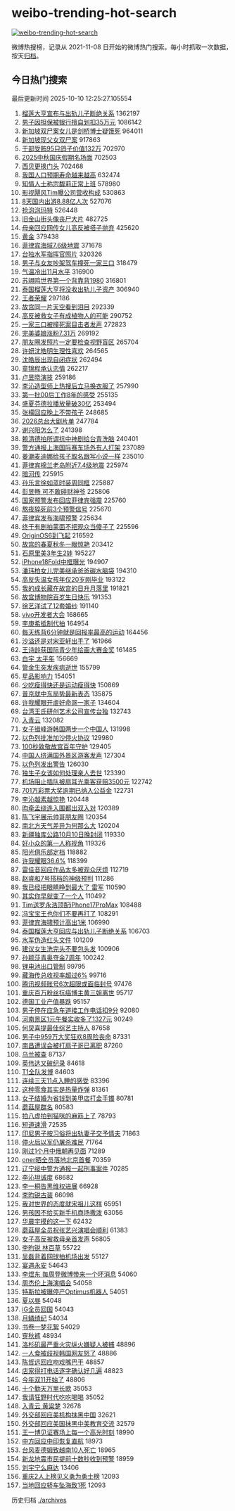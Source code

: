 # weibo-trending-hot-search

[![weibo-trending-hot-search](https://github.com/ameizi/weibo-trending-hot-search/actions/workflows/ci.yml/badge.svg)](https://github.com/ameizi/weibo-trending-hot-search/actions/workflows/ci.yml)

微博热搜榜，记录从 2021-11-08 日开始的微博热门搜索。每小时抓取一次数据，按天[归档](./archives)。

## 今日热门搜索

<!-- BEGIN --> 
最后更新时间 2025-10-10 12:25:27.105554 
1. [榴莲大亨宣布与出轨儿子断绝关系](https://s.weibo.com/weibo?q=%23%E6%A6%B4%E8%8E%B2%E5%A4%A7%E4%BA%A8%E5%AE%A3%E5%B8%83%E4%B8%8E%E5%87%BA%E8%BD%A8%E5%84%BF%E5%AD%90%E6%96%AD%E7%BB%9D%E5%85%B3%E7%B3%BB%23&t=31&band_rank=1&Refer=top) 1362197
1. [男子因担保被银行擅自划扣35万元](https://s.weibo.com/weibo?q=%23%E7%94%B7%E5%AD%90%E5%9B%A0%E6%8B%85%E4%BF%9D%E8%A2%AB%E9%93%B6%E8%A1%8C%E6%93%85%E8%87%AA%E5%88%92%E6%89%A335%E4%B8%87%E5%85%83%23&t=31&band_rank=1&Refer=top) 1086142
1. [新加坡双尸案女儿是剑桥博士疑饿死](https://s.weibo.com/weibo?q=%23%E6%96%B0%E5%8A%A0%E5%9D%A1%E5%8F%8C%E5%B0%B8%E6%A1%88%E5%A5%B3%E5%84%BF%E6%98%AF%E5%89%91%E6%A1%A5%E5%8D%9A%E5%A3%AB%E7%96%91%E9%A5%BF%E6%AD%BB%23&t=31&band_rank=6&Refer=top) 964011
1. [新加坡现父女双尸案](https://s.weibo.com/weibo?q=%23%E6%96%B0%E5%8A%A0%E5%9D%A1%E7%8E%B0%E7%88%B6%E5%A5%B3%E5%8F%8C%E5%B0%B8%E6%A1%88%23&t=31&band_rank=1&Refer=top) 917863
1. [干部受贿95只鸽子价值132万](https://s.weibo.com/weibo?q=%23%E5%B9%B2%E9%83%A8%E5%8F%97%E8%B4%BF95%E5%8F%AA%E9%B8%BD%E5%AD%90%E4%BB%B7%E5%80%BC132%E4%B8%87%23&t=31&band_rank=2&Refer=top) 702970
1. [2025中秋国庆假期名场面](https://s.weibo.com/weibo?q=%232025%E4%B8%AD%E7%A7%8B%E5%9B%BD%E5%BA%86%E5%81%87%E6%9C%9F%E5%90%8D%E5%9C%BA%E9%9D%A2%23&t=31&band_rank=3&Refer=top) 702503
1. [西贝更换门头](https://s.weibo.com/weibo?q=%23%E8%A5%BF%E8%B4%9D%E6%9B%B4%E6%8D%A2%E9%97%A8%E5%A4%B4%23&t=31&band_rank=4&Refer=top) 702468
1. [我国人口预期寿命越来越高](https://s.weibo.com/weibo?q=%23%E6%88%91%E5%9B%BD%E4%BA%BA%E5%8F%A3%E9%A2%84%E6%9C%9F%E5%AF%BF%E5%91%BD%E8%B6%8A%E6%9D%A5%E8%B6%8A%E9%AB%98%23&t=31&band_rank=5&Refer=top) 632474
1. [知情人士称宗馥莉正常上班](https://s.weibo.com/weibo?q=%23%E7%9F%A5%E6%83%85%E4%BA%BA%E5%A3%AB%E7%A7%B0%E5%AE%97%E9%A6%A5%E8%8E%89%E6%AD%A3%E5%B8%B8%E4%B8%8A%E7%8F%AD%23&t=31&band_rank=49&Refer=top) 578980
1. [影视飓风Tim曝公司营收构成](https://s.weibo.com/weibo?q=%23%E5%BD%B1%E8%A7%86%E9%A3%93%E9%A3%8ETim%E6%9B%9D%E5%85%AC%E5%8F%B8%E8%90%A5%E6%94%B6%E6%9E%84%E6%88%90%23&t=31&band_rank=16&Refer=top) 530863
1. [8天国内出游8.88亿人次](https://s.weibo.com/weibo?q=%238%E5%A4%A9%E5%9B%BD%E5%86%85%E5%87%BA%E6%B8%B88.88%E4%BA%BF%E4%BA%BA%E6%AC%A1%23&t=31&band_rank=3&Refer=top) 527076
1. [抢泡泡玛特](https://s.weibo.com/weibo?q=%E6%8A%A2%E6%B3%A1%E6%B3%A1%E7%8E%9B%E7%89%B9&t=31&band_rank=2&Refer=top) 526448
1. [旧金山街头像丧尸大片](https://s.weibo.com/weibo?q=%E6%97%A7%E9%87%91%E5%B1%B1%E8%A1%97%E5%A4%B4%E5%83%8F%E4%B8%A7%E5%B0%B8%E5%A4%A7%E7%89%87&t=31&band_rank=4&Refer=top) 482725
1. [母亲回应网传女儿高反被搭子抛弃](https://s.weibo.com/weibo?q=%23%E6%AF%8D%E4%BA%B2%E5%9B%9E%E5%BA%94%E7%BD%91%E4%BC%A0%E5%A5%B3%E5%84%BF%E9%AB%98%E5%8F%8D%E8%A2%AB%E6%90%AD%E5%AD%90%E6%8A%9B%E5%BC%83%23&t=31&band_rank=5&Refer=top) 425620
1. [黄金](https://s.weibo.com/weibo?q=%E9%BB%84%E9%87%91&t=31&band_rank=8&Refer=top) 379438
1. [菲律宾海域7.6级地震](https://s.weibo.com/weibo?q=%23%E8%8F%B2%E5%BE%8B%E5%AE%BE%E6%B5%B7%E5%9F%9F7.6%E7%BA%A7%E5%9C%B0%E9%9C%87%23&t=31&band_rank=4&Refer=top) 371678
1. [台独水军指挥官照片](https://s.weibo.com/weibo?q=%23%E5%8F%B0%E7%8B%AC%E6%B0%B4%E5%86%9B%E6%8C%87%E6%8C%A5%E5%AE%98%E7%85%A7%E7%89%87%23&t=31&band_rank=4&Refer=top) 320326
1. [男子与女友吵架驾车撞死一家三口](https://s.weibo.com/weibo?q=%23%E7%94%B7%E5%AD%90%E4%B8%8E%E5%A5%B3%E5%8F%8B%E5%90%B5%E6%9E%B6%E9%A9%BE%E8%BD%A6%E6%92%9E%E6%AD%BB%E4%B8%80%E5%AE%B6%E4%B8%89%E5%8F%A3%23&t=31&band_rank=6&Refer=top) 318479
1. [气温冷出11月水平](https://s.weibo.com/weibo?q=%23%E6%B0%94%E6%B8%A9%E5%86%B7%E5%87%BA11%E6%9C%88%E6%B0%B4%E5%B9%B3%23&t=31&band_rank=7&Refer=top) 316900
1. [苏翊鸣世界第一个背靠背1980](https://s.weibo.com/weibo?q=%23%E8%8B%8F%E7%BF%8A%E9%B8%A3%E4%B8%96%E7%95%8C%E7%AC%AC%E4%B8%80%E4%B8%AA%E8%83%8C%E9%9D%A0%E8%83%8C1980%23&t=31&band_rank=7&Refer=top) 316801
1. [泰国榴莲大亨将没收出轨儿子资产](https://s.weibo.com/weibo?q=%23%E6%B3%B0%E5%9B%BD%E6%A6%B4%E8%8E%B2%E5%A4%A7%E4%BA%A8%E5%B0%86%E6%B2%A1%E6%94%B6%E5%87%BA%E8%BD%A8%E5%84%BF%E5%AD%90%E8%B5%84%E4%BA%A7%23&t=31&band_rank=5&Refer=top) 306940
1. [王者荣耀](https://s.weibo.com/weibo?q=%E7%8E%8B%E8%80%85%E8%8D%A3%E8%80%80&t=31&band_rank=6&Refer=top) 297186
1. [故宫同一片天空看到泪目](https://s.weibo.com/weibo?q=%23%E6%95%85%E5%AE%AB%E5%90%8C%E4%B8%80%E7%89%87%E5%A4%A9%E7%A9%BA%E7%9C%8B%E5%88%B0%E6%B3%AA%E7%9B%AE%23&t=31&band_rank=8&Refer=top) 292339
1. [高反被救女子有成植物人的可能](https://s.weibo.com/weibo?q=%23%E9%AB%98%E5%8F%8D%E8%A2%AB%E6%95%91%E5%A5%B3%E5%AD%90%E6%9C%89%E6%88%90%E6%A4%8D%E7%89%A9%E4%BA%BA%E7%9A%84%E5%8F%AF%E8%83%BD%23&t=31&band_rank=9&Refer=top) 290752
1. [一家三口被撞死案目击者发声](https://s.weibo.com/weibo?q=%23%E4%B8%80%E5%AE%B6%E4%B8%89%E5%8F%A3%E8%A2%AB%E6%92%9E%E6%AD%BB%E6%A1%88%E7%9B%AE%E5%87%BB%E8%80%85%E5%8F%91%E5%A3%B0%23&t=31&band_rank=8&Refer=top) 272823
1. [完美婆娘涨粉7.31万](https://s.weibo.com/weibo?q=%23%E5%AE%8C%E7%BE%8E%E5%A9%86%E5%A8%98%E6%B6%A8%E7%B2%897.31%E4%B8%87%23&t=31&band_rank=10&Refer=top) 269192
1. [朋友圈发照片一定要检查视野盲区](https://s.weibo.com/weibo?q=%E6%9C%8B%E5%8F%8B%E5%9C%88%E5%8F%91%E7%85%A7%E7%89%87%E4%B8%80%E5%AE%9A%E8%A6%81%E6%A3%80%E6%9F%A5%E8%A7%86%E9%87%8E%E7%9B%B2%E5%8C%BA&t=31&band_rank=11&Refer=top) 265704
1. [许妍沈皓明生理性喜欢](https://s.weibo.com/weibo?q=%23%E8%AE%B8%E5%A6%8D%E6%B2%88%E7%9A%93%E6%98%8E%E7%94%9F%E7%90%86%E6%80%A7%E5%96%9C%E6%AC%A2%23&t=31&band_rank=11&Refer=top) 264565
1. [沈皓辰出现自闭症状](https://s.weibo.com/weibo?q=%23%E6%B2%88%E7%9A%93%E8%BE%B0%E5%87%BA%E7%8E%B0%E8%87%AA%E9%97%AD%E7%97%87%E7%8A%B6%23&t=31&band_rank=12&Refer=top) 262494
1. [童锦程承认恋情](https://s.weibo.com/weibo?q=%23%E7%AB%A5%E9%94%A6%E7%A8%8B%E6%89%BF%E8%AE%A4%E6%81%8B%E6%83%85%23&t=31&band_rank=12&Refer=top) 262217
1. [卢昱晓演技](https://s.weibo.com/weibo?q=%E5%8D%A2%E6%98%B1%E6%99%93%E6%BC%94%E6%8A%80&t=31&band_rank=13&Refer=top) 259186
1. [李沁造型师上热搜后立马换衣服了](https://s.weibo.com/weibo?q=%E6%9D%8E%E6%B2%81%E9%80%A0%E5%9E%8B%E5%B8%88%E4%B8%8A%E7%83%AD%E6%90%9C%E5%90%8E%E7%AB%8B%E9%A9%AC%E6%8D%A2%E8%A1%A3%E6%9C%8D%E4%BA%86&t=31&band_rank=13&Refer=top) 257990
1. [第一批00后工作8年的感受](https://s.weibo.com/weibo?q=%E7%AC%AC%E4%B8%80%E6%89%B900%E5%90%8E%E5%B7%A5%E4%BD%9C8%E5%B9%B4%E7%9A%84%E6%84%9F%E5%8F%97&t=31&band_rank=11&Refer=top) 255135
1. [盛夏芬德拉播放量破30亿](https://s.weibo.com/weibo?q=%23%E7%9B%9B%E5%A4%8F%E8%8A%AC%E5%BE%B7%E6%8B%89%E6%92%AD%E6%94%BE%E9%87%8F%E7%A0%B430%E4%BA%BF%23&t=31&band_rank=14&Refer=top) 253494
1. [张檬回应晚上不带孩子](https://s.weibo.com/weibo?q=%23%E5%BC%A0%E6%AA%AC%E5%9B%9E%E5%BA%94%E6%99%9A%E4%B8%8A%E4%B8%8D%E5%B8%A6%E5%AD%A9%E5%AD%90%23&t=31&band_rank=15&Refer=top) 248685
1. [2026总台大剧片单](https://s.weibo.com/weibo?q=%232026%E6%80%BB%E5%8F%B0%E5%A4%A7%E5%89%A7%E7%89%87%E5%8D%95%23&t=31&band_rank=9&Refer=top) 247784
1. [谢兴阳怎么了](https://s.weibo.com/weibo?q=%23%E8%B0%A2%E5%85%B4%E9%98%B3%E6%80%8E%E4%B9%88%E4%BA%86%23&t=31&band_rank=17&Refer=top) 241398
1. [赖清德拍所谓抗中神剧给台青洗脑](https://s.weibo.com/weibo?q=%23%E8%B5%96%E6%B8%85%E5%BE%B7%E6%8B%8D%E6%89%80%E8%B0%93%E6%8A%97%E4%B8%AD%E7%A5%9E%E5%89%A7%E7%BB%99%E5%8F%B0%E9%9D%92%E6%B4%97%E8%84%91%23&t=31&band_rank=18&Refer=top) 240401
1. [警方通报上海国际赛车场外有人打架](https://s.weibo.com/weibo?q=%23%E8%AD%A6%E6%96%B9%E9%80%9A%E6%8A%A5%E4%B8%8A%E6%B5%B7%E5%9B%BD%E9%99%85%E8%B5%9B%E8%BD%A6%E5%9C%BA%E5%A4%96%E6%9C%89%E4%BA%BA%E6%89%93%E6%9E%B6%23&t=31&band_rank=11&Refer=top) 237089
1. [姜潮麦迪娜给孩子取名跟写小说一样](https://s.weibo.com/weibo?q=%E5%A7%9C%E6%BD%AE%E9%BA%A6%E8%BF%AA%E5%A8%9C%E7%BB%99%E5%AD%A9%E5%AD%90%E5%8F%96%E5%90%8D%E8%B7%9F%E5%86%99%E5%B0%8F%E8%AF%B4%E4%B8%80%E6%A0%B7&t=31&band_rank=12&Refer=top) 235010
1. [菲律宾棉兰老岛附近7.4级地震](https://s.weibo.com/weibo?q=%23%E8%8F%B2%E5%BE%8B%E5%AE%BE%E6%A3%89%E5%85%B0%E8%80%81%E5%B2%9B%E9%99%84%E8%BF%917.4%E7%BA%A7%E5%9C%B0%E9%9C%87%23&t=31&band_rank=14&Refer=top) 225974
1. [暗河传](https://s.weibo.com/weibo?q=%E6%9A%97%E6%B2%B3%E4%BC%A0&t=31&band_rank=16&Refer=top) 225915
1. [孙乐言徐如蓝时装周同框](https://s.weibo.com/weibo?q=%23%E5%AD%99%E4%B9%90%E8%A8%80%E5%BE%90%E5%A6%82%E8%93%9D%E6%97%B6%E8%A3%85%E5%91%A8%E5%90%8C%E6%A1%86%23&t=31&band_rank=17&Refer=top) 225887
1. [彭昱畅 可不敢碰财神爷](https://s.weibo.com/weibo?q=%E5%BD%AD%E6%98%B1%E7%95%85%20%E5%8F%AF%E4%B8%8D%E6%95%A2%E7%A2%B0%E8%B4%A2%E7%A5%9E%E7%88%B7&t=31&band_rank=19&Refer=top) 225806
1. [国家预警发布回应菲律宾强震](https://s.weibo.com/weibo?q=%23%E5%9B%BD%E5%AE%B6%E9%A2%84%E8%AD%A6%E5%8F%91%E5%B8%83%E5%9B%9E%E5%BA%94%E8%8F%B2%E5%BE%8B%E5%AE%BE%E5%BC%BA%E9%9C%87%23&t=31&band_rank=20&Refer=top) 225760
1. [熬夜猝死前3个预警信号](https://s.weibo.com/weibo?q=%23%E7%86%AC%E5%A4%9C%E7%8C%9D%E6%AD%BB%E5%89%8D3%E4%B8%AA%E9%A2%84%E8%AD%A6%E4%BF%A1%E5%8F%B7%23&t=31&band_rank=27&Refer=top) 225670
1. [菲律宾发布海啸预警](https://s.weibo.com/weibo?q=%23%E8%8F%B2%E5%BE%8B%E5%AE%BE%E5%8F%91%E5%B8%83%E6%B5%B7%E5%95%B8%E9%A2%84%E8%AD%A6%23&t=31&band_rank=23&Refer=top) 225634
1. [终于有剧拍蒙面不把观众当傻子了](https://s.weibo.com/weibo?q=%E7%BB%88%E4%BA%8E%E6%9C%89%E5%89%A7%E6%8B%8D%E8%92%99%E9%9D%A2%E4%B8%8D%E6%8A%8A%E8%A7%82%E4%BC%97%E5%BD%93%E5%82%BB%E5%AD%90%E4%BA%86&t=31&band_rank=24&Refer=top) 225596
1. [OriginOS6到飞起](https://s.weibo.com/weibo?q=%23OriginOS6%E5%88%B0%E9%A3%9E%E8%B5%B7%23&t=31&band_rank=16&Refer=top) 216592
1. [故宫的春夏秋冬一眼惊艳](https://s.weibo.com/weibo?q=%23%E6%95%85%E5%AE%AB%E7%9A%84%E6%98%A5%E5%A4%8F%E7%A7%8B%E5%86%AC%E4%B8%80%E7%9C%BC%E6%83%8A%E8%89%B3%23&t=31&band_rank=26&Refer=top) 203412
1. [石原里美3年生2娃](https://s.weibo.com/weibo?q=%23%E7%9F%B3%E5%8E%9F%E9%87%8C%E7%BE%8E3%E5%B9%B4%E7%94%9F2%E5%A8%83%23&t=31&band_rank=12&Refer=top) 195227
1. [iPhone18Fold中框曝光](https://s.weibo.com/weibo?q=%23iPhone18Fold%E4%B8%AD%E6%A1%86%E6%9B%9D%E5%85%89%23&t=31&band_rank=17&Refer=top) 194907
1. [潘玮柏女儿完美继承爸爸碳水脑袋](https://s.weibo.com/weibo?q=%E6%BD%98%E7%8E%AE%E6%9F%8F%E5%A5%B3%E5%84%BF%E5%AE%8C%E7%BE%8E%E7%BB%A7%E6%89%BF%E7%88%B8%E7%88%B8%E7%A2%B3%E6%B0%B4%E8%84%91%E8%A2%8B&t=31&band_rank=21&Refer=top) 194310
1. [高反失温女孩年仅20岁刚毕业](https://s.weibo.com/weibo?q=%23%E9%AB%98%E5%8F%8D%E5%A4%B1%E6%B8%A9%E5%A5%B3%E5%AD%A9%E5%B9%B4%E4%BB%8520%E5%B2%81%E5%88%9A%E6%AF%95%E4%B8%9A%23&t=31&band_rank=21&Refer=top) 193122
1. [我的成长藏在故宫的日升月落里](https://s.weibo.com/weibo?q=%23%E6%88%91%E7%9A%84%E6%88%90%E9%95%BF%E8%97%8F%E5%9C%A8%E6%95%85%E5%AE%AB%E7%9A%84%E6%97%A5%E5%8D%87%E6%9C%88%E8%90%BD%E9%87%8C%23&t=31&band_rank=20&Refer=top) 191821
1. [故宫博物院百岁生日快乐](https://s.weibo.com/weibo?q=%23%E6%95%85%E5%AE%AB%E5%8D%9A%E7%89%A9%E9%99%A2%E7%99%BE%E5%B2%81%E7%94%9F%E6%97%A5%E5%BF%AB%E4%B9%90%23&t=31&band_rank=23&Refer=top) 191353
1. [徐艺洋试了12套婚纱](https://s.weibo.com/weibo?q=%23%E5%BE%90%E8%89%BA%E6%B4%8B%E8%AF%95%E4%BA%8612%E5%A5%97%E5%A9%9A%E7%BA%B1%23&t=31&band_rank=21&Refer=top) 191140
1. [vivo开发者大会](https://s.weibo.com/weibo?q=vivo%E5%BC%80%E5%8F%91%E8%80%85%E5%A4%A7%E4%BC%9A&t=31&band_rank=25&Refer=top) 168665
1. [李庚希抵制代拍](https://s.weibo.com/weibo?q=%23%E6%9D%8E%E5%BA%9A%E5%B8%8C%E6%8A%B5%E5%88%B6%E4%BB%A3%E6%8B%8D%23&t=31&band_rank=33&Refer=top) 164954
1. [每天练背6分钟就是回报率最高的运动](https://s.weibo.com/weibo?q=%E6%AF%8F%E5%A4%A9%E7%BB%83%E8%83%8C6%E5%88%86%E9%92%9F%E5%B0%B1%E6%98%AF%E5%9B%9E%E6%8A%A5%E7%8E%87%E6%9C%80%E9%AB%98%E7%9A%84%E8%BF%90%E5%8A%A8&t=31&band_rank=14&Refer=top) 164456
1. [沙溢还是对宋亚轩出手了](https://s.weibo.com/weibo?q=%E6%B2%99%E6%BA%A2%E8%BF%98%E6%98%AF%E5%AF%B9%E5%AE%8B%E4%BA%9A%E8%BD%A9%E5%87%BA%E6%89%8B%E4%BA%86&t=31&band_rank=30&Refer=top) 161966
1. [王诗龄获国际青少年绘画大赛金奖](https://s.weibo.com/weibo?q=%23%E7%8E%8B%E8%AF%97%E9%BE%84%E8%8E%B7%E5%9B%BD%E9%99%85%E9%9D%92%E5%B0%91%E5%B9%B4%E7%BB%98%E7%94%BB%E5%A4%A7%E8%B5%9B%E9%87%91%E5%A5%96%23&t=31&band_rank=27&Refer=top) 161485
1. [白宇 太平年](https://s.weibo.com/weibo?q=%E7%99%BD%E5%AE%87%20%E5%A4%AA%E5%B9%B3%E5%B9%B4&t=31&band_rank=31&Refer=top) 156669
1. [管金生突发疾病逝世](https://s.weibo.com/weibo?q=%23%E7%AE%A1%E9%87%91%E7%94%9F%E7%AA%81%E5%8F%91%E7%96%BE%E7%97%85%E9%80%9D%E4%B8%96%23&t=31&band_rank=25&Refer=top) 155799
1. [星品影响力](https://s.weibo.com/weibo?q=%E6%98%9F%E5%93%81%E5%BD%B1%E5%93%8D%E5%8A%9B&t=31&band_rank=28&Refer=top) 154051
1. [少吃瘦得快还是运动瘦得快](https://s.weibo.com/weibo?q=%E5%B0%91%E5%90%83%E7%98%A6%E5%BE%97%E5%BF%AB%E8%BF%98%E6%98%AF%E8%BF%90%E5%8A%A8%E7%98%A6%E5%BE%97%E5%BF%AB&t=31&band_rank=29&Refer=top) 150869
1. [普京就中东局势最新表态](https://s.weibo.com/weibo?q=%23%E6%99%AE%E4%BA%AC%E5%B0%B1%E4%B8%AD%E4%B8%9C%E5%B1%80%E5%8A%BF%E6%9C%80%E6%96%B0%E8%A1%A8%E6%80%81%23&t=31&band_rank=33&Refer=top) 135875
1. [许我耀眼开虐好命哥一家子](https://s.weibo.com/weibo?q=%23%E8%AE%B8%E6%88%91%E8%80%80%E7%9C%BC%E5%BC%80%E8%99%90%E5%A5%BD%E5%91%BD%E5%93%A5%E4%B8%80%E5%AE%B6%E5%AD%90%23&t=31&band_rank=29&Refer=top) 134604
1. [台湾王氏研创艺术公司宣传台独](https://s.weibo.com/weibo?q=%23%E5%8F%B0%E6%B9%BE%E7%8E%8B%E6%B0%8F%E7%A0%94%E5%88%9B%E8%89%BA%E6%9C%AF%E5%85%AC%E5%8F%B8%E5%AE%A3%E4%BC%A0%E5%8F%B0%E7%8B%AC%23&t=31&band_rank=26&Refer=top) 132743
1. [入青云](https://s.weibo.com/weibo?q=%E5%85%A5%E9%9D%92%E4%BA%91&t=31&band_rank=32&Refer=top) 132082
1. [女子错峰游韩国两步一个中国人](https://s.weibo.com/weibo?q=%23%E5%A5%B3%E5%AD%90%E9%94%99%E5%B3%B0%E6%B8%B8%E9%9F%A9%E5%9B%BD%E4%B8%A4%E6%AD%A5%E4%B8%80%E4%B8%AA%E4%B8%AD%E5%9B%BD%E4%BA%BA%23&t=31&band_rank=18&Refer=top) 131998
1. [以色列批准加沙停火协议](https://s.weibo.com/weibo?q=%23%E4%BB%A5%E8%89%B2%E5%88%97%E6%89%B9%E5%87%86%E5%8A%A0%E6%B2%99%E5%81%9C%E7%81%AB%E5%8D%8F%E8%AE%AE%23&t=31&band_rank=10&Refer=top) 129980
1. [100秒致敬故宫百年守护](https://s.weibo.com/weibo?q=%23100%E7%A7%92%E8%87%B4%E6%95%AC%E6%95%85%E5%AE%AB%E7%99%BE%E5%B9%B4%E5%AE%88%E6%8A%A4%23&t=31&band_rank=35&Refer=top) 129405
1. [中国人挤满国外景区游客发声](https://s.weibo.com/weibo?q=%23%E4%B8%AD%E5%9B%BD%E4%BA%BA%E6%8C%A4%E6%BB%A1%E5%9B%BD%E5%A4%96%E6%99%AF%E5%8C%BA%E6%B8%B8%E5%AE%A2%E5%8F%91%E5%A3%B0%23&t=31&band_rank=15&Refer=top) 127304
1. [以色列发出警告](https://s.weibo.com/weibo?q=%23%E4%BB%A5%E8%89%B2%E5%88%97%E5%8F%91%E5%87%BA%E8%AD%A6%E5%91%8A%23&t=31&band_rank=16&Refer=top) 126030
1. [独生子女该如何处理亲人去世](https://s.weibo.com/weibo?q=%E7%8B%AC%E7%94%9F%E5%AD%90%E5%A5%B3%E8%AF%A5%E5%A6%82%E4%BD%95%E5%A4%84%E7%90%86%E4%BA%B2%E4%BA%BA%E5%8E%BB%E4%B8%96&t=31&band_rank=35&Refer=top) 123390
1. [机场阻止插队被扇耳光乘客获赔3500元](https://s.weibo.com/weibo?q=%23%E6%9C%BA%E5%9C%BA%E9%98%BB%E6%AD%A2%E6%8F%92%E9%98%9F%E8%A2%AB%E6%89%87%E8%80%B3%E5%85%89%E4%B9%98%E5%AE%A2%E8%8E%B7%E8%B5%943500%E5%85%83%23&t=31&band_rank=36&Refer=top) 122742
1. [701万彩票大奖逾期已纳入公益金](https://s.weibo.com/weibo?q=%23701%E4%B8%87%E5%BD%A9%E7%A5%A8%E5%A4%A7%E5%A5%96%E9%80%BE%E6%9C%9F%E5%B7%B2%E7%BA%B3%E5%85%A5%E5%85%AC%E7%9B%8A%E9%87%91%23&t=31&band_rank=37&Refer=top) 122731
1. [李沁越素越惊艳](https://s.weibo.com/weibo?q=%23%E6%9D%8E%E6%B2%81%E8%B6%8A%E7%B4%A0%E8%B6%8A%E6%83%8A%E8%89%B3%23&t=31&band_rank=28&Refer=top) 120448
1. [昀牵孟绕连入围都出双入对](https://s.weibo.com/weibo?q=%E6%98%80%E7%89%B5%E5%AD%9F%E7%BB%95%E8%BF%9E%E5%85%A5%E5%9B%B4%E9%83%BD%E5%87%BA%E5%8F%8C%E5%85%A5%E5%AF%B9&t=31&band_rank=40&Refer=top) 120389
1. [陈飞宇展示帅哥朋友圈](https://s.weibo.com/weibo?q=%E9%99%88%E9%A3%9E%E5%AE%87%E5%B1%95%E7%A4%BA%E5%B8%85%E5%93%A5%E6%9C%8B%E5%8F%8B%E5%9C%88&t=31&band_rank=17&Refer=top) 120354
1. [南北方天气差异为何那么大](https://s.weibo.com/weibo?q=%23%E5%8D%97%E5%8C%97%E6%96%B9%E5%A4%A9%E6%B0%94%E5%B7%AE%E5%BC%82%E4%B8%BA%E4%BD%95%E9%82%A3%E4%B9%88%E5%A4%A7%23&t=31&band_rank=30&Refer=top) 120204
1. [新疆独库公路10月10日晚封闭](https://s.weibo.com/weibo?q=%23%E6%96%B0%E7%96%86%E7%8B%AC%E5%BA%93%E5%85%AC%E8%B7%AF10%E6%9C%8810%E6%97%A5%E6%99%9A%E5%B0%81%E9%97%AD%23&t=31&band_rank=31&Refer=top) 119330
1. [好小众的第一人称视角](https://s.weibo.com/weibo?q=%E5%A5%BD%E5%B0%8F%E4%BC%97%E7%9A%84%E7%AC%AC%E4%B8%80%E4%BA%BA%E7%A7%B0%E8%A7%86%E8%A7%92&t=31&band_rank=41&Refer=top) 119326
1. [阳光俱乐部定档](https://s.weibo.com/weibo?q=%E9%98%B3%E5%85%89%E4%BF%B1%E4%B9%90%E9%83%A8%E5%AE%9A%E6%A1%A3&t=31&band_rank=42&Refer=top) 118882
1. [许我耀眼36.6%](https://s.weibo.com/weibo?q=%23%E8%AE%B8%E6%88%91%E8%80%80%E7%9C%BC36.6%25%23&t=31&band_rank=14&Refer=top) 118399
1. [雷佳音回应作品太多被观众厌烦](https://s.weibo.com/weibo?q=%23%E9%9B%B7%E4%BD%B3%E9%9F%B3%E5%9B%9E%E5%BA%94%E4%BD%9C%E5%93%81%E5%A4%AA%E5%A4%9A%E8%A2%AB%E8%A7%82%E4%BC%97%E5%8E%8C%E7%83%A6%23&t=31&band_rank=49&Refer=top) 112719
1. [赵睿和7号搭档的神级预判](https://s.weibo.com/weibo?q=%23%E8%B5%B5%E7%9D%BF%E5%92%8C7%E5%8F%B7%E6%90%AD%E6%A1%A3%E7%9A%84%E7%A5%9E%E7%BA%A7%E9%A2%84%E5%88%A4%23&t=31&band_rank=45&Refer=top) 111286
1. [我已经把眼睛睁到最大了 雷军](https://s.weibo.com/weibo?q=%E6%88%91%E5%B7%B2%E7%BB%8F%E6%8A%8A%E7%9C%BC%E7%9D%9B%E7%9D%81%E5%88%B0%E6%9C%80%E5%A4%A7%E4%BA%86%20%E9%9B%B7%E5%86%9B&t=31&band_rank=48&Refer=top) 110590
1. [其实你早就变了一个人](https://s.weibo.com/weibo?q=%E5%85%B6%E5%AE%9E%E4%BD%A0%E6%97%A9%E5%B0%B1%E5%8F%98%E4%BA%86%E4%B8%80%E4%B8%AA%E4%BA%BA&t=31&band_rank=49&Refer=top) 110492
1. [Tim送罗永浩顶配iPhone17ProMax](https://s.weibo.com/weibo?q=%23Tim%E9%80%81%E7%BD%97%E6%B0%B8%E6%B5%A9%E9%A1%B6%E9%85%8DiPhone17ProMax%23&t=31&band_rank=50&Refer=top) 108488
1. [冯宝宝王也你们不要再打了](https://s.weibo.com/weibo?q=%E5%86%AF%E5%AE%9D%E5%AE%9D%E7%8E%8B%E4%B9%9F%E4%BD%A0%E4%BB%AC%E4%B8%8D%E8%A6%81%E5%86%8D%E6%89%93%E4%BA%86&t=31&band_rank=39&Refer=top) 108291
1. [菲律宾海啸预计高出1米](https://s.weibo.com/weibo?q=%23%E8%8F%B2%E5%BE%8B%E5%AE%BE%E6%B5%B7%E5%95%B8%E9%A2%84%E8%AE%A1%E9%AB%98%E5%87%BA1%E7%B1%B3%23&t=31&band_rank=40&Refer=top) 106990
1. [泰国榴莲大亨回应与出轨儿子断绝关系](https://s.weibo.com/weibo?q=%23%E6%B3%B0%E5%9B%BD%E6%A6%B4%E8%8E%B2%E5%A4%A7%E4%BA%A8%E5%9B%9E%E5%BA%94%E4%B8%8E%E5%87%BA%E8%BD%A8%E5%84%BF%E5%AD%90%E6%96%AD%E7%BB%9D%E5%85%B3%E7%B3%BB%23&t=31&band_rank=41&Refer=top) 106703
1. [水军伪造红头文件](https://s.weibo.com/weibo?q=%23%E6%B0%B4%E5%86%9B%E4%BC%AA%E9%80%A0%E7%BA%A2%E5%A4%B4%E6%96%87%E4%BB%B6%23&t=31&band_rank=46&Refer=top) 101209
1. [建议女生洗完头不要包头发](https://s.weibo.com/weibo?q=%E5%BB%BA%E8%AE%AE%E5%A5%B3%E7%94%9F%E6%B4%97%E5%AE%8C%E5%A4%B4%E4%B8%8D%E8%A6%81%E5%8C%85%E5%A4%B4%E5%8F%91&t=31&band_rank=22&Refer=top) 100906
1. [孙颖莎青奥夺金7周年](https://s.weibo.com/weibo?q=%23%E5%AD%99%E9%A2%96%E8%8E%8E%E9%9D%92%E5%A5%A5%E5%A4%BA%E9%87%917%E5%91%A8%E5%B9%B4%23&t=31&band_rank=47&Refer=top) 100242
1. [锂电池出口管制](https://s.weibo.com/weibo?q=%23%E9%94%82%E7%94%B5%E6%B1%A0%E5%87%BA%E5%8F%A3%E7%AE%A1%E5%88%B6%23&t=31&band_rank=30&Refer=top) 99795
1. [藏海传总收视率超过6%](https://s.weibo.com/weibo?q=%23%E8%97%8F%E6%B5%B7%E4%BC%A0%E6%80%BB%E6%94%B6%E8%A7%86%E7%8E%87%E8%B6%85%E8%BF%876%25%23&t=31&band_rank=48&Refer=top) 99716
1. [腾讯视频账号6次超限或面临封号](https://s.weibo.com/weibo?q=%23%E8%85%BE%E8%AE%AF%E8%A7%86%E9%A2%91%E8%B4%A6%E5%8F%B76%E6%AC%A1%E8%B6%85%E9%99%90%E6%88%96%E9%9D%A2%E4%B8%B4%E5%B0%81%E5%8F%B7%23&t=31&band_rank=19&Refer=top) 97476
1. [重庆百万粉丝抗癌博主黄三姐离世](https://s.weibo.com/weibo?q=%23%E9%87%8D%E5%BA%86%E7%99%BE%E4%B8%87%E7%B2%89%E4%B8%9D%E6%8A%97%E7%99%8C%E5%8D%9A%E4%B8%BB%E9%BB%84%E4%B8%89%E5%A7%90%E7%A6%BB%E4%B8%96%23&t=31&band_rank=40&Refer=top) 95717
1. [德国工业产值暴跌](https://s.weibo.com/weibo?q=%E5%BE%B7%E5%9B%BD%E5%B7%A5%E4%B8%9A%E4%BA%A7%E5%80%BC%E6%9A%B4%E8%B7%8C&t=31&band_rank=41&Refer=top) 95157
1. [男子停在应急车道接工作电话扣9分](https://s.weibo.com/weibo?q=%23%E7%94%B7%E5%AD%90%E5%81%9C%E5%9C%A8%E5%BA%94%E6%80%A5%E8%BD%A6%E9%81%93%E6%8E%A5%E5%B7%A5%E4%BD%9C%E7%94%B5%E8%AF%9D%E6%89%A39%E5%88%86%23&t=31&band_rank=42&Refer=top) 92080
1. [河南景区1元午餐实收多了1327元](https://s.weibo.com/weibo?q=%23%E6%B2%B3%E5%8D%97%E6%99%AF%E5%8C%BA1%E5%85%83%E5%8D%88%E9%A4%90%E5%AE%9E%E6%94%B6%E5%A4%9A%E4%BA%861327%E5%85%83%23&t=31&band_rank=34&Refer=top) 90249
1. [何炅喜提最佳综艺主持人](https://s.weibo.com/weibo?q=%E4%BD%95%E7%82%85%E5%96%9C%E6%8F%90%E6%9C%80%E4%BD%B3%E7%BB%BC%E8%89%BA%E4%B8%BB%E6%8C%81%E4%BA%BA&t=31&band_rank=20&Refer=top) 87658
1. [男子中959万大奖狂欢8周险丧命](https://s.weibo.com/weibo?q=%23%E7%94%B7%E5%AD%90%E4%B8%AD959%E4%B8%87%E5%A4%A7%E5%A5%96%E7%8B%82%E6%AC%A28%E5%91%A8%E9%99%A9%E4%B8%A7%E5%91%BD%23&t=31&band_rank=23&Refer=top) 87331
1. [南昌遭误会被打扇子哥已离职](https://s.weibo.com/weibo?q=%23%E5%8D%97%E6%98%8C%E9%81%AD%E8%AF%AF%E4%BC%9A%E8%A2%AB%E6%89%93%E6%89%87%E5%AD%90%E5%93%A5%E5%B7%B2%E7%A6%BB%E8%81%8C%23&t=31&band_rank=24&Refer=top) 87260
1. [乌兰被查](https://s.weibo.com/weibo?q=%23%E4%B9%8C%E5%85%B0%E8%A2%AB%E6%9F%A5%23&t=31&band_rank=25&Refer=top) 87137
1. [英伟达又破纪录](https://s.weibo.com/weibo?q=%23%E8%8B%B1%E4%BC%9F%E8%BE%BE%E5%8F%88%E7%A0%B4%E7%BA%AA%E5%BD%95%23&t=31&band_rank=44&Refer=top) 84618
1. [T1全队发博](https://s.weibo.com/weibo?q=%23T1%E5%85%A8%E9%98%9F%E5%8F%91%E5%8D%9A%23&t=31&band_rank=26&Refer=top) 84603
1. [连续三天11点入睡的感受](https://s.weibo.com/weibo?q=%E8%BF%9E%E7%BB%AD%E4%B8%89%E5%A4%A911%E7%82%B9%E5%85%A5%E7%9D%A1%E7%9A%84%E6%84%9F%E5%8F%97&t=31&band_rank=27&Refer=top) 83396
1. [这种零食其实是热量炸弹](https://s.weibo.com/weibo?q=%23%E8%BF%99%E7%A7%8D%E9%9B%B6%E9%A3%9F%E5%85%B6%E5%AE%9E%E6%98%AF%E7%83%AD%E9%87%8F%E7%82%B8%E5%BC%B9%23&t=31&band_rank=28&Refer=top) 81361
1. [女子结婚为省钱到美甲店打金手镯](https://s.weibo.com/weibo?q=%23%E5%A5%B3%E5%AD%90%E7%BB%93%E5%A9%9A%E4%B8%BA%E7%9C%81%E9%92%B1%E5%88%B0%E7%BE%8E%E7%94%B2%E5%BA%97%E6%89%93%E9%87%91%E6%89%8B%E9%95%AF%23&t=31&band_rank=29&Refer=top) 80781
1. [蘑菇屋群名](https://s.weibo.com/weibo?q=%23%E8%98%91%E8%8F%87%E5%B1%8B%E7%BE%A4%E5%90%8D%23&t=31&band_rank=31&Refer=top) 80583
1. [拍八虚拍到猫咪的麻筋上了](https://s.weibo.com/weibo?q=%E6%8B%8D%E5%85%AB%E8%99%9A%E6%8B%8D%E5%88%B0%E7%8C%AB%E5%92%AA%E7%9A%84%E9%BA%BB%E7%AD%8B%E4%B8%8A%E4%BA%86&t=31&band_rank=45&Refer=top) 78793
1. [短道速滑](https://s.weibo.com/weibo?q=%E7%9F%AD%E9%81%93%E9%80%9F%E6%BB%91&t=31&band_rank=32&Refer=top) 72535
1. [印尼男子按习俗将出轨妻子交予情夫](https://s.weibo.com/weibo?q=%23%E5%8D%B0%E5%B0%BC%E7%94%B7%E5%AD%90%E6%8C%89%E4%B9%A0%E4%BF%97%E5%B0%86%E5%87%BA%E8%BD%A8%E5%A6%BB%E5%AD%90%E4%BA%A4%E4%BA%88%E6%83%85%E5%A4%AB%23&t=31&band_rank=33&Refer=top) 71863
1. [停火后以军仍屠杀难民](https://s.weibo.com/weibo?q=%E5%81%9C%E7%81%AB%E5%90%8E%E4%BB%A5%E5%86%9B%E4%BB%8D%E5%B1%A0%E6%9D%80%E9%9A%BE%E6%B0%91&t=31&band_rank=46&Refer=top) 71764
1. [刚过1个月中俄朝再见面](https://s.weibo.com/weibo?q=%23%E5%88%9A%E8%BF%871%E4%B8%AA%E6%9C%88%E4%B8%AD%E4%BF%84%E6%9C%9D%E5%86%8D%E8%A7%81%E9%9D%A2%23&t=31&band_rank=47&Refer=top) 71289
1. [oner晒全员落地北京首餐](https://s.weibo.com/weibo?q=oner%E6%99%92%E5%85%A8%E5%91%98%E8%90%BD%E5%9C%B0%E5%8C%97%E4%BA%AC%E9%A6%96%E9%A4%90&t=31&band_rank=48&Refer=top) 70359
1. [辽宁绥中警方通报一起刑事案件](https://s.weibo.com/weibo?q=%23%E8%BE%BD%E5%AE%81%E7%BB%A5%E4%B8%AD%E8%AD%A6%E6%96%B9%E9%80%9A%E6%8A%A5%E4%B8%80%E8%B5%B7%E5%88%91%E4%BA%8B%E6%A1%88%E4%BB%B6%23&t=31&band_rank=49&Refer=top) 70285
1. [李沁坦诚度](https://s.weibo.com/weibo?q=%23%E6%9D%8E%E6%B2%81%E5%9D%A6%E8%AF%9A%E5%BA%A6%23&t=31&band_rank=34&Refer=top) 68682
1. [李一桐告黑维权进展](https://s.weibo.com/weibo?q=%23%E6%9D%8E%E4%B8%80%E6%A1%90%E5%91%8A%E9%BB%91%E7%BB%B4%E6%9D%83%E8%BF%9B%E5%B1%95%23&t=31&band_rank=35&Refer=top) 66928
1. [李昀锐古装](https://s.weibo.com/weibo?q=%E6%9D%8E%E6%98%80%E9%94%90%E5%8F%A4%E8%A3%85&t=31&band_rank=36&Refer=top) 66098
1. [我对世界的态度就宋祖儿这样](https://s.weibo.com/weibo?q=%23%E6%88%91%E5%AF%B9%E4%B8%96%E7%95%8C%E7%9A%84%E6%80%81%E5%BA%A6%E5%B0%B1%E5%AE%8B%E7%A5%96%E5%84%BF%E8%BF%99%E6%A0%B7%23&t=31&band_rank=29&Refer=top) 65951
1. [男孩因不给买新手机商场撒泼](https://s.weibo.com/weibo?q=%E7%94%B7%E5%AD%A9%E5%9B%A0%E4%B8%8D%E7%BB%99%E4%B9%B0%E6%96%B0%E6%89%8B%E6%9C%BA%E5%95%86%E5%9C%BA%E6%92%92%E6%B3%BC&t=31&band_rank=40&Refer=top) 63056
1. [华晨宇摸的这一下](https://s.weibo.com/weibo?q=%E5%8D%8E%E6%99%A8%E5%AE%87%E6%91%B8%E7%9A%84%E8%BF%99%E4%B8%80%E4%B8%8B&t=31&band_rank=37&Refer=top) 62432
1. [蘑菇屋全员祝张艺兴演唱会顺利](https://s.weibo.com/weibo?q=%23%E8%98%91%E8%8F%87%E5%B1%8B%E5%85%A8%E5%91%98%E7%A5%9D%E5%BC%A0%E8%89%BA%E5%85%B4%E6%BC%94%E5%94%B1%E4%BC%9A%E9%A1%BA%E5%88%A9%23&t=31&band_rank=38&Refer=top) 61383
1. [女子高反被救母亲首发声](https://s.weibo.com/weibo?q=%23%E5%A5%B3%E5%AD%90%E9%AB%98%E5%8F%8D%E8%A2%AB%E6%95%91%E6%AF%8D%E4%BA%B2%E9%A6%96%E5%8F%91%E5%A3%B0%23&t=31&band_rank=39&Refer=top) 56805
1. [李昀锐 林百草](https://s.weibo.com/weibo?q=%E6%9D%8E%E6%98%80%E9%94%90%20%E6%9E%97%E7%99%BE%E8%8D%89&t=31&band_rank=41&Refer=top) 55722
1. [吴磊背着网球拍机场出发](https://s.weibo.com/weibo?q=%E5%90%B4%E7%A3%8A%E8%83%8C%E7%9D%80%E7%BD%91%E7%90%83%E6%8B%8D%E6%9C%BA%E5%9C%BA%E5%87%BA%E5%8F%91&t=31&band_rank=42&Refer=top) 55127
1. [宴遇永安](https://s.weibo.com/weibo?q=%E5%AE%B4%E9%81%87%E6%B0%B8%E5%AE%89&t=31&band_rank=43&Refer=top) 54643
1. [李煜东 每周登微博带来一个坏消息](https://s.weibo.com/weibo?q=%E6%9D%8E%E7%85%9C%E4%B8%9C%20%E6%AF%8F%E5%91%A8%E7%99%BB%E5%BE%AE%E5%8D%9A%E5%B8%A6%E6%9D%A5%E4%B8%80%E4%B8%AA%E5%9D%8F%E6%B6%88%E6%81%AF&t=31&band_rank=44&Refer=top) 54060
1. [周杰伦上海演唱会](https://s.weibo.com/weibo?q=%E5%91%A8%E6%9D%B0%E4%BC%A6%E4%B8%8A%E6%B5%B7%E6%BC%94%E5%94%B1%E4%BC%9A&t=31&band_rank=45&Refer=top) 54058
1. [特斯拉被曝停产Optimus机器人](https://s.weibo.com/weibo?q=%23%E7%89%B9%E6%96%AF%E6%8B%89%E8%A2%AB%E6%9B%9D%E5%81%9C%E4%BA%A7Optimus%E6%9C%BA%E5%99%A8%E4%BA%BA%23&t=31&band_rank=46&Refer=top) 54051
1. [夏以昼](https://s.weibo.com/weibo?q=%E5%A4%8F%E4%BB%A5%E6%98%BC&t=31&band_rank=47&Refer=top) 54048
1. [iG全员回国](https://s.weibo.com/weibo?q=iG%E5%85%A8%E5%91%98%E5%9B%9E%E5%9B%BD&t=31&band_rank=48&Refer=top) 54043
1. [月鳞绮纪](https://s.weibo.com/weibo?q=%E6%9C%88%E9%B3%9E%E7%BB%AE%E7%BA%AA&t=31&band_rank=49&Refer=top) 54034
1. [书卷一梦花絮](https://s.weibo.com/weibo?q=%E4%B9%A6%E5%8D%B7%E4%B8%80%E6%A2%A6%E8%8A%B1%E7%B5%AE&t=31&band_rank=50&Refer=top) 54029
1. [穿秋裤](https://s.weibo.com/weibo?q=%23%E7%A9%BF%E7%A7%8B%E8%A3%A4%23&t=31&band_rank=35&Refer=top) 48934
1. [洛杉矶最严重火灾纵火嫌疑人被捕](https://s.weibo.com/weibo?q=%23%E6%B4%9B%E6%9D%89%E7%9F%B6%E6%9C%80%E4%B8%A5%E9%87%8D%E7%81%AB%E7%81%BE%E7%BA%B5%E7%81%AB%E5%AB%8C%E7%96%91%E4%BA%BA%E8%A2%AB%E6%8D%95%23&t=31&band_rank=26&Refer=top) 48896
1. [一人食被歧视韩国网友怒了](https://s.weibo.com/weibo?q=%23%E4%B8%80%E4%BA%BA%E9%A3%9F%E8%A2%AB%E6%AD%A7%E8%A7%86%E9%9F%A9%E5%9B%BD%E7%BD%91%E5%8F%8B%E6%80%92%E4%BA%86%23&t=31&band_rank=47&Refer=top) 48886
1. [陈哲远回应吻戏嘴巴干](https://s.weibo.com/weibo?q=%23%E9%99%88%E5%93%B2%E8%BF%9C%E5%9B%9E%E5%BA%94%E5%90%BB%E6%88%8F%E5%98%B4%E5%B7%B4%E5%B9%B2%23&t=31&band_rank=49&Refer=top) 48857
1. [店家得打电话逐字确认好几遍](https://s.weibo.com/weibo?q=%E5%BA%97%E5%AE%B6%E5%BE%97%E6%89%93%E7%94%B5%E8%AF%9D%E9%80%90%E5%AD%97%E7%A1%AE%E8%AE%A4%E5%A5%BD%E5%87%A0%E9%81%8D&t=31&band_rank=31&Refer=top) 48823
1. [今年双11开始了](https://s.weibo.com/weibo?q=%23%E4%BB%8A%E5%B9%B4%E5%8F%8C11%E5%BC%80%E5%A7%8B%E4%BA%86%23&t=31&band_rank=48&Refer=top) 48806
1. [十个勤天万里长歌](https://s.weibo.com/weibo?q=%23%E5%8D%81%E4%B8%AA%E5%8B%A4%E5%A4%A9%E4%B8%87%E9%87%8C%E9%95%BF%E6%AD%8C%23&t=31&band_rank=41&Refer=top) 35053
1. [我请狂野时代吃吃喝喝](https://s.weibo.com/weibo?q=%23%E6%88%91%E8%AF%B7%E7%8B%82%E9%87%8E%E6%97%B6%E4%BB%A3%E5%90%83%E5%90%83%E5%96%9D%E5%96%9D%23&t=31&band_rank=48&Refer=top) 35052
1. [入青云 黄粱梦](https://s.weibo.com/weibo?q=%E5%85%A5%E9%9D%92%E4%BA%91%20%E9%BB%84%E7%B2%B1%E6%A2%A6&t=31&band_rank=44&Refer=top) 32678
1. [外交部回应美机构抹黑中国](https://s.weibo.com/weibo?q=%23%E5%A4%96%E4%BA%A4%E9%83%A8%E5%9B%9E%E5%BA%94%E7%BE%8E%E6%9C%BA%E6%9E%84%E6%8A%B9%E9%BB%91%E4%B8%AD%E5%9B%BD%23&t=31&band_rank=48&Refer=top) 32621
1. [外交部回应美国抹黑中美教育交流](https://s.weibo.com/weibo?q=%23%E5%A4%96%E4%BA%A4%E9%83%A8%E5%9B%9E%E5%BA%94%E7%BE%8E%E5%9B%BD%E6%8A%B9%E9%BB%91%E4%B8%AD%E7%BE%8E%E6%95%99%E8%82%B2%E4%BA%A4%E6%B5%81%23&t=31&band_rank=50&Refer=top) 32579
1. [王一博见证赛场上每一个高光时刻](https://s.weibo.com/weibo?q=%23%E7%8E%8B%E4%B8%80%E5%8D%9A%E8%A7%81%E8%AF%81%E8%B5%9B%E5%9C%BA%E4%B8%8A%E6%AF%8F%E4%B8%80%E4%B8%AA%E9%AB%98%E5%85%89%E6%97%B6%E5%88%BB%23&t=31&band_rank=40&Refer=top) 18990
1. [中方回应中印恢复直航](https://s.weibo.com/weibo?q=%23%E4%B8%AD%E6%96%B9%E5%9B%9E%E5%BA%94%E4%B8%AD%E5%8D%B0%E6%81%A2%E5%A4%8D%E7%9B%B4%E8%88%AA%23&t=31&band_rank=39&Refer=top) 18973
1. [台风麦德姆致越南10人死亡](https://s.weibo.com/weibo?q=%23%E5%8F%B0%E9%A3%8E%E9%BA%A6%E5%BE%B7%E5%A7%86%E8%87%B4%E8%B6%8A%E5%8D%9710%E4%BA%BA%E6%AD%BB%E4%BA%A1%23&t=31&band_rank=39&Refer=top) 18965
1. [新龙地震市民提前十数秒收到预警](https://s.weibo.com/weibo?q=%23%E6%96%B0%E9%BE%99%E5%9C%B0%E9%9C%87%E5%B8%82%E6%B0%91%E6%8F%90%E5%89%8D%E5%8D%81%E6%95%B0%E7%A7%92%E6%94%B6%E5%88%B0%E9%A2%84%E8%AD%A6%23&t=31&band_rank=46&Refer=top) 18959
1. [刘宇宁么麻达](https://s.weibo.com/weibo?q=%23%E5%88%98%E5%AE%87%E5%AE%81%E4%B9%88%E9%BA%BB%E8%BE%BE%23&t=31&band_rank=46&Refer=top) 13406
1. [重庆2人上榜见义勇为勇士榜](https://s.weibo.com/weibo?q=%23%E9%87%8D%E5%BA%862%E4%BA%BA%E4%B8%8A%E6%A6%9C%E8%A7%81%E4%B9%89%E5%8B%87%E4%B8%BA%E5%8B%87%E5%A3%AB%E6%A6%9C%23&t=31&band_rank=48&Refer=top) 12093
1. [当地回应轿车坠海致1死](https://s.weibo.com/weibo?q=%23%E5%BD%93%E5%9C%B0%E5%9B%9E%E5%BA%94%E8%BD%BF%E8%BD%A6%E5%9D%A0%E6%B5%B7%E8%87%B41%E6%AD%BB%23&t=31&band_rank=50&Refer=top) 12093
<!-- END -->

历史归档 [./archives](./archives)

